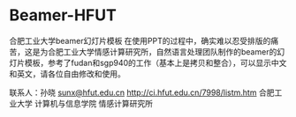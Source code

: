 # Beamer-HFUT
合肥工业大学beamer幻灯片模板
在使用PPT的过程中，确实难以忍受排版的痛苦，这是为合肥工业大学情感计算研究所，自然语言处理团队制作的beamer的幻灯片模板，参考了fudan和sgp940的工作（基本上是拷贝和整合），可以显示中文和英文，请各位自由修改和使用。

联系人：孙晓 sunx@hfut.edu.cn
http://ci.hfut.edu.cn/7998/listm.htm
合肥工业大学 计算机与信息学院 情感计算研究所 

